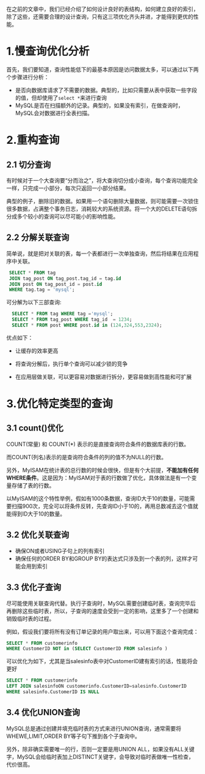 在之前的文章中，我们已经介绍了如何设计良好的表结构，如何建立良好的索引，除了这些，还需要合理的设计查询，只有这三项优化齐头并进，才能得到更优的性能。

# 1.慢查询优化分析

首先，我们要知道，查询性能低下的最基本原因是访问数据太多，可以通过以下两个步骤进行分析：

- 是否向数据库请求了不需要的数据。典型的，比如只需要从表中获取一些字段的值，但却使用了`select *`来进行查询
- MySQL是否在扫描额外的记录。典型的，如果没有索引，在做查询时，MySQL会对数据进行全表扫描。

# 2.重构查询

## 2.1 切分查询

有时候对于一个大查询要“分而治之”，将大查询切分成小查询，每个查询功能完全一样，只完成一小部分，每次只返回一小部分结果。

典型的例子，删除旧的数据。如果用一个语句删除大量数据，则可能需要一次锁住很多数据，占满整个事务日志，消耗较大的系统资源。将一个大的DELETE语句拆分成多个较小的查询可以尽可能小的影响性能。

## 2.2 分解关联查询

​		简单说，就是把对关联的表，每一个表都进行一次单独查询，然后将结果在应用程序中关联。

```sql
 SELECT * FROM tag 
 JOIN tag_post ON tag_post.tag_id = tag.id 
 JOIN post ON tag_post_id = post.id 
 WHERE tag.tag = 'mysql';
```

可分解为以下三部查询:

```sql
  SELECT * FROM tag WHERE tag ='mysql';
  SELECT * FROM tag_post WHERE tag_id  = 1234;
  SELECT * FROM post WHERE post.id in (124,324,553,2324);
```

优点如下：

- 让缓存的效率更高

- 将查询分解后，执行单个查询可以减少锁的竞争
- 在应用层做关联，可以更容易对数据进行拆分，更容易做到高性能和可扩展

# 3.优化特定类型的查询

## 3.1 count()优化

COUNT(常量) 和 COUNT(*) 表示的是直接查询符合条件的数据库表的行数。

而COUNT(列名)表示的是查询符合条件的列的值不为NULL的行数。

另外，MyISAM在统计表的总行数的时候会很快，但是有个大前提，**不能加有任何WHERE条件**。这是因为：MyISAM对于表的行数做了优化，具体做法是有一个变量存储了表的行数。

以MyISAM的这个特性举例，假如有1000条数据，查询ID大于10的数量，可能需要扫描900次，完全可以将条件反转，先查询ID小于10的，再用总数减去这个值就能得到ID大于10的数量。

## 3.2 优化关联查询

- 确保ON或者USING子句上的列有索引
- 确保任何的ORDER BY和GROUP BY的表达式只涉及到一个表的列，这样才可能会用到索引

## 3.3 优化子查询

尽可能使用关联查询代替。执行子查询时，MySQL需要创建临时表，查询完毕后再删除这些临时表，所以，子查询的速度会受到一定的影响，这里多了一个创建和销毁临时表的过程。

 例如，假设我们要将所有没有订单记录的用户取出来，可以用下面这个查询完成： 

```sql
SELECT * FROM customerinfo 
WHERE CustomerID NOT in (SELECT CustomerID FROM salesinfo )   
```

可以优化为如下，尤其是当salesinfo表中对CustomerID建有索引的话，性能将会更好

```sql
SELECT * FROM customerinfo 
LEFT JOIN salesinfoON customerinfo.CustomerID=salesinfo.CustomerID 
WHERE salesinfo.CustomerID IS NULL 
```

## 3.4 优化UNION查询

MySQL总是通过创建并填充临时表的方式来进行UNION查询，通常需要将WHEWE,LIMIT,ORDER BY等子句下推到各个子查询中。

另外，除非确实需要唯一的行，否则一定要是用UNION ALL，如果没有ALL关键字，MySQL会给临时表加上DISTINCT关键字，会导致对临时表做唯一性检查，代价很高。